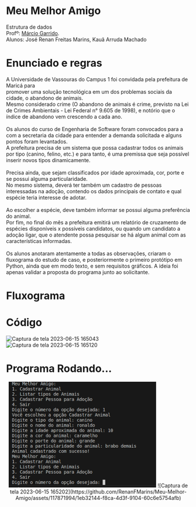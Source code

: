 # Meu Melhor Amigo
Estrutura de dados<br>
Profº: <a href="https://github.com/marciogarridoLaCop">Márcio Garrido</a>.<br>
Alunos: José Renan Freitas Marins,  Kauã Arruda Machado<br>

# Enunciado e regras
  A Universidade de Vassouras do Campus 1 foi convidada pela prefeitura de Maricá para <br>
promover uma solução tecnológica em um dos problemas sociais da cidade, o abandono de animais. <br>
Mesmo considerado crime (O abandono de animais é crime, previsto na Lei de Crimes Ambientais - Lei Federal n° 9.605 de 1998), e notório que o índice de abandono vem crescendo a cada ano. <br>
<br>
  Os alunos do curso de Engenharia de Software foram convocados para a com a secretaria da cidade para entender a demanda solicitada e alguns pontos foram levantados. <br>
A prefeitura precisa de um sistema que possa cadastrar todos os animais por tipo (canino, felino, etc.) e para tanto, é uma premissa que seja possível inserir novos tipos dinamicamente. <br>
<br>
  Precisa ainda, que sejam classificados por idade aproximada, cor, porte e se possui alguma particularidade. <br> 
No mesmo sistema, deverá ter também um cadastro de pessoas interessadas na adoção, contendo os dados principais de contato e qual espécie teria interesse de adotar. <br>
<br>
  Ao escolher a espécie, deve também informar se possui alguma preferência do animal. <br>
Por fim, no final do mês a prefeitura emitirá um relatório de cruzamento de espécies disponíveis x possíveis candidatos, ou quando um candidato a adoção ligar, que o atendente possa pesquisar se há algum animal com as características informadas.<br>
<br>
  Os alunos anotaram atentamente a todas as observações, criaram o fluxograma do estudo de caso, e posteriormente o primeiro protótipo em Python, ainda que em modo texto, e sem requisitos gráficos. A ideia foi apenas validar a proposta do programa junto ao solicitante. <br> 
# Fluxograma
# Código

![Captura de tela 2023-06-15 165043](https://github.com/RenanFMarins/Meu-Melhor-Amigo/assets/117871994/bdacad5b-4316-4fb4-bc12-a3ddbcbdfdfc)
![Captura de tela 2023-06-15 165120](https://github.com/RenanFMarins/Meu-Melhor-Amigo/assets/117871994/4103c72f-565f-4b5f-8d9b-bcbdd682caf7)

# Programa Rodando...
<p align="center">
  <img width="80%" src="Captura de tela de 2023-06-15 16-32-16.png"
</p>
![Captura de tela 2023-06-15 165202](https://github.com/RenanFMarins/Meu-Melhor-Amigo/assets/117871994/1eb32144-f8ca-4d3f-9104-60c6e5754afb)

